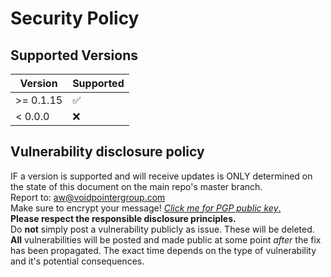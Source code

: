 # Security Policy

## Supported Versions

| Version  | Supported          |
| -------- | ------------------ |
| >= 0.1.15 | ✅ |
| <  0.0.0 | ❌ |

## Vulnerability disclosure policy
IF a version is supported and will receive updates is ONLY determined on the state of this document on the main repo's master branch.\
Report to: [aw@voidpointergroup.com](mailto:aw@voidpointergroup.com)\
Make sure to encrypt your message! [*Click me for PGP public key*.](https://raw.githubusercontent.com/replicadse/replicadse/master/aw%40voidpointergroup.com.pub)\
**Please respect the responsible disclosure principles.**\
Do **not** simply post a vulnerability publicly as issue. These will be deleted.\
**All** vulnerabilities will be posted and made public at some point _after_ the fix has been propagated. The exact time depends on the type of vulnerability and it's potential consequences.
